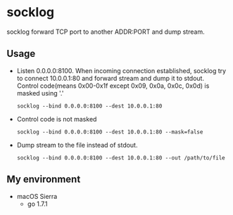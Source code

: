 socklog
=======

socklog forward TCP port to another ADDR:PORT and dump stream.

## Usage

* Listen 0.0.0.0:8100. When incoming connection established, socklog try to connect 10.0.0.1:80 and forward stream and dump it to stdout.  
  Control code(means 0x00-0x1f except 0x09, 0x0a, 0x0c, 0x0d) is masked using '.'
  ```
  socklog --bind 0.0.0.0:8100 --dest 10.0.0.1:80
  ```
* Control code is not masked
  ```
  socklog --bind 0.0.0.0:8100 --dest 10.0.0.1:80 --mask=false
  ```
* Dump stream to the file instead of stdout.
  ```
  socklog --bind 0.0.0.0:8100 --dest 10.0.0.1:80 --out /path/to/file
  ```

## My environment

* macOS Sierra
  * go 1.7.1
 